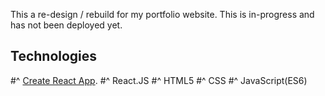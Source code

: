This a re-design / rebuild for my portfolio website. This is in-progress and has not been deployed yet. 

## Technologies
#^ [Create React App](https://github.com/facebookincubator/create-react-app).
#^ React.JS
#^ HTML5
#^ CSS
#^ JavaScript(ES6)

